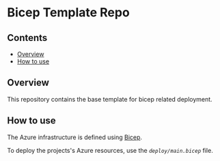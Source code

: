 # Bicep Template Repo <!-- omit from toc -->

## Contents <!-- omit from toc -->

- [Overview](#overview)
- [How to use](#how-to-use)

## Overview

This repository contains the base template for bicep related deployment.

## How to use

The Azure infrastructure is defined using [Bicep][1].

To deploy the projects's Azure resources, use the _`deploy/main.bicep`_ file.

[1]: (https://www.microsoft.com/azure/azure-resource-manager/bicep)
